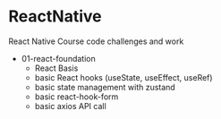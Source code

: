 # ReactNative
 React Native Course code challenges and work

- 01-react-foundation
  - React Basis
  - basic React hooks (useState, useEffect, useRef)
  - basic state management with zustand
  - basic react-hook-form
  - basic axios API call
